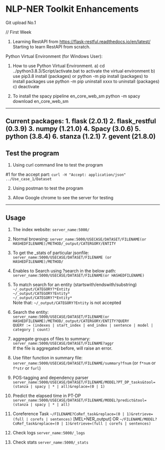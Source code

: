 # NLP-NER Toolkit Enhancements

Git upload No.1

// First Week 

1. Learning RestAPI from https://flask-restful.readthedocs.io/en/latest/
Starting to learn RestAPI from scratch.

Python Virtual Environment (for Windows User):
1. How to use Python Virtual Environment. 
    a) cd ../python3.8.3/Script/activate.bat to activate the virtual environment
    b) use pip3.8 install (packages) or python -m pip install (packages) to install packages
        use python -m pip uninstall xxxx to uninstall (packages)
    c) deactivate 
    
2. To install the spacy pipeline en_core_web_sm
    python -m spacy download en_core_web_sm

---
Current packages:
    1. flask (2.0.1)
    2. flask_restful (0.3.9)
    3. numpy (1.21.0)
    4. Spacy (3.0.6)
    5. python (3.8.4)
    6. stanza (1.2.1)
    7. gevent (21.8.0)
---
## Test the program

1. Using curl command line to test the program

#1 for the accept part:
`curl -H "Accept: application/json" ../Use_case_1/Dataset`

2. Using postman to test the program

3. Allow Google chrome to see the server for testing

---
## Usage

1. The index website: `server_name:5000/`  

2. Normal browsing: `server_name:5000/USECASE/DATASET/FILENAME(or HASHEDFILENAME)/METHOD/_output/CATERGORY/ENTITY`  

3. To get the _stats of particular jsonfile:  
   `server_name:5000/USECASE/DATASET/FILENAME (or HASHEDFILENAME)/METHOD/`

4. Enables to Search using ?search in the below path:  
   `server_name:5000/USECASE/DATASET/FILENAME(or HASHEDFILENAME)`

5. To match search for an entity (startswith/endswith/substring)  
    `~/_output/CATEGORY?*Entity`  
    `~/_output/CATEGORY?Entity*`  
    `~/_output/CATEGORY?*Entity*`  
Note that: `~/_output/CATEGORY?Entity` is not accepted  

6. Search the entity:  
    `server_name:5000/USECASE/DATASET/FILENAME(or HASHEDFILENAME)/METHOD/_output/CATERGORY/ENTITY?QUERY`  
    `QUERY := (indexes | start_index | end_index | sentence | model | category | count)`

7. aggregate groups of files to summary:  
    `server_name:5000/USECASE/DATASET/FILENAME?aggr`  
    If the file is aggregated before, will raise an error.

8. Use filter function in summary file:  
    `server_name:5000/USECASE/DATASET/FILENAME/summary?fnum` (or `f*num` or `f*str` or `furl`)

9. POS-tagging and dependency parser
    `server_name:5000/USECASE/DATASET/FILENAME/MODEL?PT_DP_tasks&tool=(stanza | spacy | * | all)&replace=(0 | 1)`

10. Predict the elapsed time in PT-DP
    `server_name:5000/USECASE/DATASET/FILENAME/MODEL?predict&tool=(stanza | spacy | * | all)`

11. Coreference Task
    `~/FILENAME?CoRef_task&replace=(0 | 1)&retrieve=(full | corefs | sentences)` [MEL+NER_output]
    OR `~/FILENAME/MODEL?CoRef_task&replace=(0 | 1)&retrieve=(full | corefs | sentences)`

12. Check logs
    `server_name:5000/_logs`

13. Check stats
    `server_name:5000/_stats`
